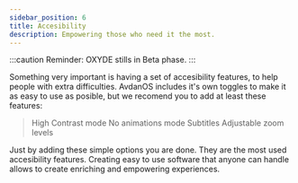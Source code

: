 ```yaml
---
sidebar_position: 6
title: Accesibility
description: Empowering those who need it the most.
---
```


:::caution
Reminder: OXYDE stills in Beta phase.
:::

Something very important is having a set of accesibility features, to help people with extra difficulties.
AvdanOS includes it's own toggles to make it as easy to use as posible, but we recomend you to add at least these features:

> High Contrast mode
> No animations mode
> Subtitles
> Adjustable zoom levels

Just by adding these simple options you are done. They are the most used accesibility features. Creating easy to use software
that anyone can handle allows to create enriching and empowering experiences.